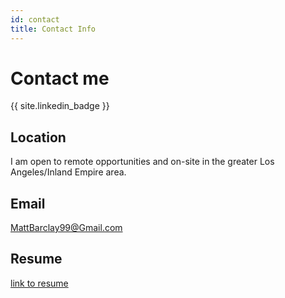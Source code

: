 ```yaml
---
id: contact
title: Contact Info
---
```


# Contact me

{{ site.linkedin_badge }}

## Location

I am open to remote opportunities and on-site in the greater Los Angeles/Inland Empire area.

## Email
[MattBarclay99@Gmail.com](mailto:mattbarclay99@gmail.com)

## Resume
[link to resume](link)
